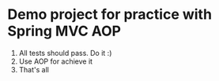 # Demo project for practice with Spring MVC AOP

1. All tests should pass. Do it :)
2. Use AOP for achieve it
3. That's all
